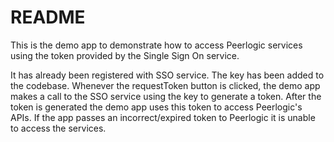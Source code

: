 # README

This is the demo app to demonstrate how to access Peerlogic services using the token provided by the Single Sign On service.

It has already been registered with SSO service. The key has been added to the codebase. Whenever the requestToken button is clicked, the demo app makes a call to the SSO service using the key to generate a token. After the token is generated the demo app uses this token to access Peerlogic's APIs. If the app passes an incorrect/expired token to Peerlogic it is unable to access the services. 

